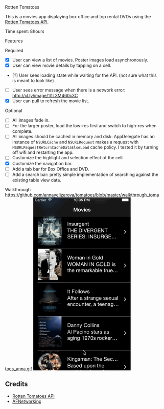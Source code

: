 Rotten Tomatoes

This is a movies app displaying box office and top rental DVDs using the [Rotten Tomatoes API](http://developer.rottentomatoes.com/docs/read/JSON).

Time spent: 8hours

Features

Required

- [x] User can view a list of movies. Poster images load asynchronously.
- [x] User can view movie details by tapping on a cell.
- [?] User sees loading state while waiting for the API. (not sure what this is meant to look like)
- [ ] User sees error message when there is a network error: http://cl.ly/image/1l1L3M460c3C
- [x] User can pull to refresh the movie list.

Optional

- [ ] All images fade in.
- [ ] For the larger poster, load the low-res first and switch to high-res when complete.
- [ ] All images should be cached in memory and disk: AppDelegate has an instance of `NSURLCache` and `NSURLRequest` makes a request with `NSURLRequestReturnCacheDataElseLoad` cache policy. I tested it by turning off wifi and restarting the app.
- [ ] Customize the highlight and selection effect of the cell.
- [x] Customize the navigation bar.
- [ ] Add a tab bar for Box Office and DVD.
- [ ] Add a search bar: pretty simple implementation of searching against the existing table view data.

Walkthrough
https://github.com/annayelizarova/tomatoes/blob/master/walkthrough_tomatoes_anna.gif
![alt tag](https://github.com/annayelizarova/tomatoes/blob/master/walkthrough_tomatoes_anna.gif)

Credits
---------
* [Rotten Tomatoes API](http://developer.rottentomatoes.com/docs/read/JSON)
* [AFNetworking](https://github.com/AFNetworking/AFNetworking)
